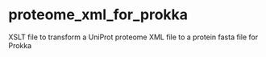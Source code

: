 # proteome_xml_for_prokka
XSLT file to transform a UniProt proteome XML file to a protein fasta file for Prokka
